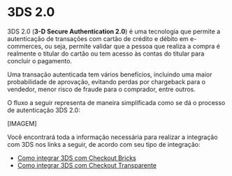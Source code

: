 # 3DS 2.0

3DS 2.0 (**3-D Secure Authentication 2.0**) é uma tecnologia que permite a autenticação de transações com cartão de crédito e débito em e-commerces, ou seja, permite validar que a pessoa que realiza a compra é realmente o titular do cartão ou tem acesso às contas do titular para concluir o pagamento.

Uma transação autenticada tem vários benefícios, incluindo uma maior probabilidade de aprovação, evitando perdas por chargeback para o vendedor, menor risco de fraude para o comprador, entre outros.

O fluxo a seguir representa de maneira simplificada como se dá o processo de autenticação 3DS 2.0:

[IMAGEM]

Você encontrará toda a informação necessária para realizar a integração com 3DS nos links a seguir, de acordo com seu tipo de integração:

- [Como integrar 3DS com Checkout Bricks](/developers/pt/docs/checkout-bricks/how-tos/how-to-integrate-3ds)
- [Como integrar 3DS com Checkout Transparente](/developers/pt/docs/checkout-api/how-tos/how-to-integrate-3ds)